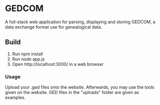 # GEDCOM
A full-stack web application for parsing, displaying and storing GEDCOM, a data exchange format use for genealogical data. 

## Build
1. Run npm install
2. Run node app.js
3. Open http://localhost:3000/ in a web browser

### Usage
Upload your .ged files onto the website. Afterwards, you may use the tools given on the website. GED files in the "uploads" folder are given as examples.
